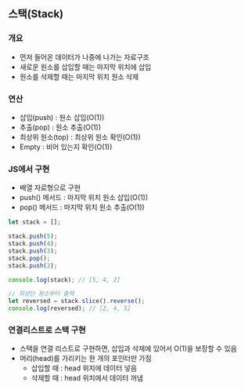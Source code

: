 ## 스택(Stack)

### 개요
- 먼저 들어온 데이터가 나중에 나가는 자료구조
- 새로운 원소를 삽입할 때는 마지막 위치에 삽입
- 원소를 삭제할 때는 마지막 위치 원소 삭제

### 연산
- 삽입(push) : 원소 삽입(O(1))
- 추출(pop) : 원소 추출(O(1))
- 최상위 원소(top) : 최상위 원소 확인(O(1))
- Empty : 비어 있는지 확인(O(1)) 

### JS에서 구현
- 배열 자료형으로 구현
- push() 메서드 : 마지막 위치 원소 삽입(O(1))
- pop() 메서드 : 마지막 위치 원소 추출(O(1))

```javascript
let stack = [];

stack.push(5);
stack.push(4);
stack.push(3);
stack.pop();
stack.push(2);

console.log(stack); // [5, 4, 2]

// 최상단 원소부터 출력
let reversed = stack.slice().reverse();
console.log(reversed); // [2, 4, 5]
```

### 연결리스트로 스택 구현
- 스택을 연결 리스트로 구현하면, 삽입과 삭제에 있어서 O(1)을 보장할 수 있음
- 머리(head)를 가리키는 한 개의 포인터만 가짐
    - 삽입할 때 : head 위치에 데이터 넣음
    - 삭제할 때 : head 위치에서 데이터 꺼냄

